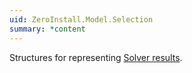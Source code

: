 ```yaml
---
uid: ZeroInstall.Model.Selection
summary: *content
---
```

Structures for representing [Solver results](https://docs.0install.net/specifications/selections/).
